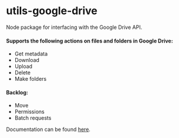 # utils-google-drive
Node package for interfacing with the Google Drive API.

#### Supports the following actions on files and folders in Google Drive:
 - Get metadata
 - Download
 - Upload
 - Delete
 - Make folders

#### Backlog:
 - Move
 - Permissions
 - Batch requests

Documentation can be found [here](https://curtcommander.github.io/utils-google-drive/).
